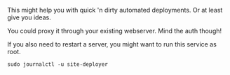 This might help you with quick 'n dirty automated deployments.
Or at least give you ideas.

You could proxy it through your existing webserver.
Mind the auth though!

If you also need to restart a server, you might want to run this service as root.

```
sudo journalctl -u site-deployer
```